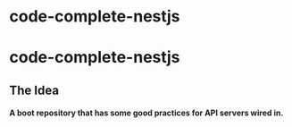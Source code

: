 # code-complete-nestjs

# code-complete-nestjs
## The Idea
#### A boot repository that has some good practices for API servers wired in.  
